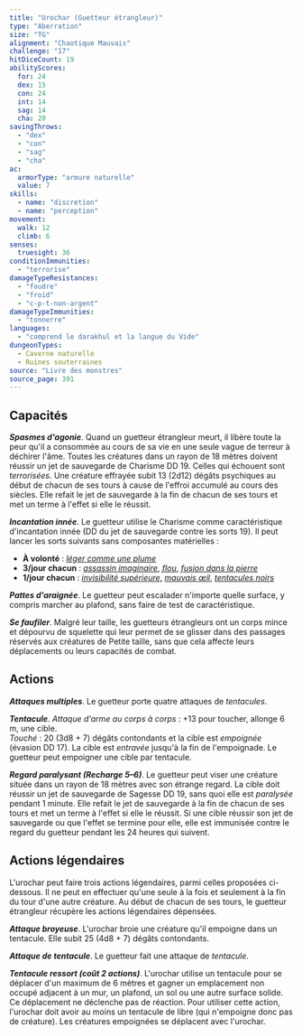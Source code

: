 ```yaml
---
title: "Urochar (Guetteur étrangleur)"
type: "Aberration"
size: "TG"
alignment: "Chaotique Mauvais"
challenge: "17"
hitDiceCount: 19
abilityScores:
  for: 24
  dex: 15
  con: 24
  int: 14
  sag: 14
  cha: 20
savingThrows:
  - "dex"
  - "con"
  - "sag"
  - "cha"
ac:
  armorType: "armure naturelle"
  value: 7
skills:
  - name: "discretion"
  - name: "perception"
movement:
  walk: 12
  climb: 6
senses:
  truesight: 36
conditionImmunities:
  - "terrorise"
damageTypeResistances:
  - "foudre"
  - "froid"
  - "c-p-t-non-argent"
damageTypeImmunities:
  - "tonnerre"
languages:
  - "comprend le darakhul et la langue du Vide"
dungeonTypes:
  - Caverne naturelle
  - Ruines souterraines
source: "Livre des monstres"
source_page: 391
---
```

## Capacités
_**Spasmes d'agonie**_. Quand un guetteur étrangleur meurt, il libère toute la peur qu'il a consommée au cours de sa vie en une seule vague de terreur à déchirer l'âme. Toutes les créatures dans un rayon de 18 mètres doivent réussir un jet de sauvegarde de Charisme DD 19. Celles qui échouent sont _terrorisées_. Une créature effrayée subit 13 (2d12) dégâts psychiques au début de chacun de ses tours à cause de l'effroi accumulé au cours des siècles. Elle refait le jet de sauvegarde à la fin de chacun de ses tours et met un terme à l'effet si elle le réussit.

_**Incantation innée**_. Le guetteur utilise le Charisme comme caractéristique d'incantation innée (DD du jet de sauvegarde contre les sorts 19). Il peut lancer les sorts suivants sans composantes matérielles :
* **À volonté** : [_léger comme une plume_](/grimoire/leger-comme-une-plume/)
* **3/jour chacun** : [_assassin imaginaire_](/grimoire/assassin-imaginaire/), [_flou_](/grimoire/flou/), [_fusion dans la pierre_](/grimoire/fusion-dans-la-pierre/)
* **1/jour chacun** : [_invisibilité supérieure_](/grimoire/invisibilite-superieure/), [_mauvais œil_](/grimoire/mauvais-oeil/), [_tentacules noirs_](/grimoire/tentacules-noirs/)

_**Pattes d'araignée**_. Le guetteur peut escalader n'importe quelle surface, y compris marcher au plafond, sans faire de test de caractéristique.

_**Se faufiler**_. Malgré leur taille, les guetteurs étrangleurs ont un corps mince et dépourvu de squelette qui leur permet de se glisser dans des passages réservés aux créatures de Petite taille, sans que cela affecte leurs déplacements ou leurs capacités de combat.

## Actions
_**Attaques multiples**_. Le guetteur porte quatre attaques de _tentacules_.

_**Tentacule**_. _Attaque d'arme au corps à corps_ : +13 pour toucher, allonge 6 m, une cible.  
_Touché_ : 20 (3d8 + 7) dégâts contondants et la cible est _empoignée_ (évasion DD 17). La cible est _entravée_ jusqu'à la fin de l'empoignade. Le guetteur peut empoigner une cible par tentacule.

_**Regard paralysant (Recharge 5–6)**_. Le guetteur peut viser une créature située dans un rayon de 18 mètres avec son étrange regard. La cible doit réussir un jet de sauvegarde de Sagesse DD 19, sans quoi elle est _paralysée_ pendant 1 minute. Elle refait le jet de sauvegarde à la fin de chacun de ses tours et met un terme à l'effet si elle le réussit. Si une cible réussir son jet de sauvegarde ou que l'effet se termine pour elle, elle est immunisée contre le regard du guetteur pendant les 24 heures qui suivent.

## Actions légendaires
L'urochar peut faire trois actions légendaires, parmi celles proposées ci-dessous. Il ne peut en effectuer qu'une seule à la fois et seulement à la fin du tour d'une autre créature. Au début de chacun de ses tours, le guetteur étrangleur récupère les actions légendaires dépensées.

_**Attaque broyeuse**_. L'urochar broie une créature qu'il empoigne dans un tentacule. Elle subit 25 (4d8 + 7) dégâts contondants.

_**Attaque de tentacule**_. Le guetteur fait une attaque de _tentacule_.

_**Tentacule ressort (coût 2 actions)**_. L'urochar utilise un tentacule pour se déplacer d'un maximum de 6 mètres et gagner un emplacement non occupé adjacent à un mur, un plafond, un sol ou une autre surface solide. Ce déplacement ne déclenche pas de réaction. Pour utiliser cette action, l'urochar doit avoir au moins un tentacule de libre (qui n'empoigne donc pas de créature). Les créatures empoignées se déplacent avec l'urochar.
